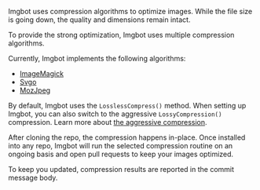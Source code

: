 
Imgbot uses compression algorithms to optimize images. While the file size is going down, the quality and dimensions remain intact.

To provide the strong optimization, Imgbot uses multiple compression algorithms. 

Currently, Imgbot implements the following algorithms:
 - [ImageMagick](http://www.imagemagick.org)
 - [Svgo](https://github.com/svg/svgo)
 - [MozJpeg](https://github.com/mozilla/mozjpeg)


By default, Imgbot uses the `LosslessCompress()` method. When setting up Imgbot, you can also switch to the aggressive `LossyCompression()` compression. Learn more about [the aggressive compression](#aggressive-compression).

After cloning the repo, the compression happens in-place. Once installed into any repo, Imgbot will run the selected compression routine on an ongoing basis and open pull requests to keep your images optimized.

To keep you updated, compression results are reported in the commit message body.
